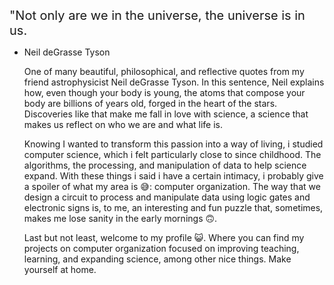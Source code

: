 <span style="font-size: 20px;">"Not only are we in the universe, the universe is in us.</span>
- Neil deGrasse Tyson

  One of many beautiful, philosophical, and reflective quotes from my friend astrophysicist Neil deGrasse Tyson. In this sentence, Neil explains how, even though your body is young,
the atoms that compose your body are billions of years old, forged in the heart of the stars. Discoveries like that make me fall in love with science, a science that makes us reflect
on who we are and what life is.

  Knowing I wanted to transform this passion into a way of living, i studied computer science, which i felt particularly close to since childhood. The algorithms, the processing,
and manipulation of data to help science expand. With these things i said i have a certain intimacy, i probably give a spoiler of what my area is 😅: computer organization. The way that
we design a circuit to process and manipulate data using logic gates and electronic signs is, to me, an interesting and fun puzzle that, sometimes, makes me lose sanity in the early mornings 🙃.

  Last but not least, welcome to my profile 😺. Where you can find my projects on computer organization focused on improving teaching, learning, and expanding science, among other nice things.
Make yourself at home.
